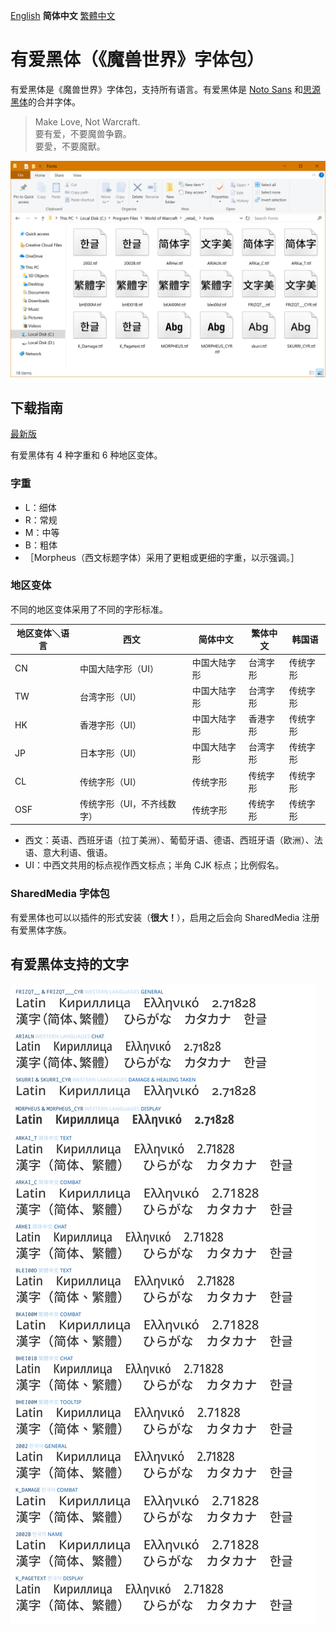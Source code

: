[English](README.md) **简体中文** [繁體中文](README-Hant.md)

# 有爱黑体（《魔兽世界》字体包）

有爱黑体是《魔兽世界》字体包，支持所有语言。有爱黑体是 [Noto Sans](https://github.com/googlei18n/noto-fonts) 和[思源黑体](https://github.com/adobe-fonts/source-han-sans)的合并字体。

> Make Love, Not Warcraft.<br>
> 要有爱，不要魔兽争霸。<br>
> 要愛，不要魔獸。

![预览](preview.png)

## 下载指南

[最新版](https://github.com/CyanoHao/Nowar-Sans/releases)

有爱黑体有 4 种字重和 6 种地区变体。

### 字重

* L：细体
* R：常规
* M：中等
* B：粗体
* ［Morpheus（西文标题字体）采用了更粗或更细的字重，以示强调。］

### 地区变体

不同的地区变体采用了不同的字形标准。

| 地区变体＼语言 | 西文                      | 简体中文     | 繁体中文 | 韩国语   |
| -------------- | ------------------------- | ------------ | -------- | -------- |
| CN             | 中国大陆字形（UI）        | 中国大陆字形 | 台湾字形 | 传统字形 |
| TW             | 台湾字形（UI）            | 中国大陆字形 | 台湾字形 | 传统字形 |
| HK             | 香港字形（UI）            | 中国大陆字形 | 香港字形 | 传统字形 |
| JP             | 日本字形（UI）            | 中国大陆字形 | 台湾字形 | 传统字形 |
| CL             | 传统字形（UI）            | 传统字形     | 传统字形 | 传统字形 |
| OSF            | 传统字形（UI，不齐线数字）| 传统字形     | 传统字形 | 传统字形 |

* 西文：英语、西班牙语（拉丁美洲）、葡萄牙语、德语、西班牙语（欧洲）、法语、意大利语、俄语。
* UI：中西文共用的标点视作西文标点；半角 CJK 标点；比例假名。

### SharedMedia 字体包

有爱黑体也可以以插件的形式安装（**很大！**），启用之后会向 SharedMedia 注册有爱黑体字族。

## 有爱黑体支持的文字

![支持的文字](scripts.png)

